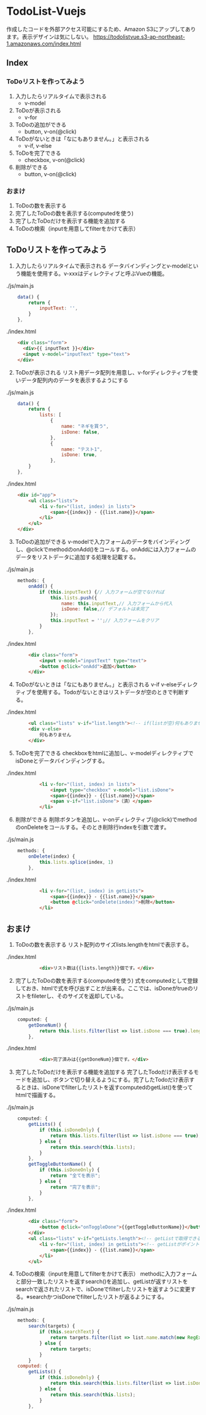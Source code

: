# TodoList-Vuejs
作成したコードを外部アクセス可能にするため、Amazon S3にアップしてあります。表示デザインは気にしない。
https://todolistvue.s3-ap-northeast-1.amazonaws.com/index.html

## Index
### ToDoリストを作ってみよう
1. 入力したらリアルタイムで表示される
    * v-model
2. ToDoが表示される
    * v-for
3. ToDoの追加ができる
    * button, v-on(@click)
4. ToDoがないときは「なにもありません。」と表示される
    * v-if, v-else
5. ToDoを完了できる
    * checkbox, v-on(@click)
6. 削除ができる
    * button, v-on(@click)

### おまけ
1. ToDoの数を表示する
2. 完了したToDoの数を表示する(computedを使う)
3. 完了したToDoだけを表示する機能を追加する
4. ToDoの検索（inputを用意してfilterをかけて表示）

## ToDoリストを作ってみよう
1. 入力したらリアルタイムで表示される
データバインディングとv-modelという機能を使用する。v-xxxはディレクティブと呼ぶVueの機能。

./js/main.js
```js
    data() {
        return {
            inputText: '',
        }
    },
```

./index.html
```html
    <div class="form">
      <div>{{ inputText }}</div>
      <input v-model="inputText" type="text">
    </div>
```

2. ToDoが表示される
リスト用データ配列を用意し、v-forディレクティブを使いデータ配列内のデータを表示するようにする

./js/main.js
```js
    data() {
        return {
            lists: [
                {
                    name: "ネギを買う",
                    isDone: false,
                },
                {
                    name: "テスト1",
                    isDone: true,
                },
        }
    },
```

./index.html
```html
    <div id="app">
        <ul class="lists">
            <li v-for="(list, index) in lists">
                <span>{{index}} - {{list.name}}</span>
            </li>
        </ul>
    </div>
```

3. ToDoの追加ができる
v-modelで入力フォームのデータをバインディングし、@clickでmethodのonAdd()をコールする。onAddには入力フォームのデータをリストデータに追加する処理を記載する。

./js/main.js
```js
    methods: {
        onAdd() {
            if (this.inputText) {// 入力フォームが空でなければ
                this.lists.push({
                    name: this.inputText,// 入力フォームから代入
                    isDone: false,// デフォルトは未完了
                });
                this.inputText = '';// 入力フォームをクリア
            }
        },
```

./index.html
```html
        <div class="form">
            <input v-model="inputText" type="text">
            <button @click="onAdd">追加</button>
        </div>
```

4. ToDoがないときは「なにもありません。」と表示される
v-if v-elseディレクティブを使用する。Todoがないときはリストデータが空のときで判断する。

./index.html
```html
        <ul class="lists" v-if="list.length"><!-- if(listが空)何もありません)-->
        <div v-else>
            何もありません
        </div>
```

5. ToDoを完了できる
checkboxをhtmlに追加し、v-modelディレクティブでisDoneとデータバインディングする。

./index.html
```html
            <li v-for="(list, index) in lists">
                <input type="checkbox" v-model="list.isDone">
                <span>{{index}} - {{list.name}}</span>
                <span v-if="list.isDone">（済）</span>
            </li>
```

6. 削除ができる
削除ボタンを追加し、v-onディレクティブ(@click)でmethodのonDeleteをコールする。そのとき削除行indexを引数で渡す。

./js/main.js
```js
    methods: {
        onDelete(index) {
            this.lists.splice(index, 1)
        },
```

./index.html
```html
            <li v-for="(list, index) in getLists">
                <span>{{index}} - {{list.name}}</span>
                <button @click="onDelete(index)">削除</button>
            </li>
```

## おまけ
1. ToDoの数を表示する
リスト配列のサイズlists.lengthをhtmlで表示する。

./index.html
```html
            <div>リスト数は{{lists.length}}個です。</div>
```

2. 完了したToDoの数を表示する(computedを使う)
式をcomputedとして登録しておき、htmlで式を呼び出すことが出来る。ここでは、isDoneがtrueのリストをfileterし、そのサイズを返却している。

./js/main.js
```js
    computed: {
        getDoneNum() {
            return this.lists.filter(list => list.isDone === true).length;
        },
```

./index.html
```html
            <div>完了済みは{{getDoneNum}}個です。</div>
```

3. 完了したToDoだけを表示する機能を追加する
完了したTodoだけ表示するモードを追加し、ボタンで切り替えるようにする。完了したTodoだけ表示するときは、isDoneでfilterしたリストを返すcomputedのgetList()を使ってhtmlで描画する。

./js/main.js
```js
    computed: {
        getLists() {
            if (this.isDoneOnly) {
                return this.lists.filter(list => list.isDone === true);
            } else {
                return this.search(this.lists);
            }
        },
        getToggleButtonName() {
            if (this.isDoneOnly) {
                return "全てを表示";
            } else {
                return "完了を表示";
            }
        },
```

./index.html
```html
        <div class="form">
            <button @click="onToggleDone">{{getToggleButtonName}}</button>
        </div>
        <ul class="lists" v-if="getLists.length"><!-- getListで取得できるデータでifするように変更 -->
            <li v-for="(list, index) in getLists"><!-- getListがポイント -->
                <span>{{index}} - {{list.name}}</span>
            </li>
        </ul>
```

4. ToDoの検索（inputを用意してfilterをかけて表示）
methodに入力フォームと部分一致したリストを返すsearch()を追加し、getListが返すリストをsearchで返されたリストで、isDoneでfilterしたリストを返すように変更する。※searchかつisDoneでfilterしたリストが返るようにする。

./js/main.js
```js
    methods: {
        search(targets) {
            if (this.searchText) {
                return targets.filter(list => list.name.match(new RegExp(this.searchText)));
            } else {
                return targets;
            }
        }
    computed: {
        getLists() {
            if (this.isDoneOnly) {
                return this.search(this.lists.filter(list => list.isDone === true));
            } else {
                return this.search(this.lists);
            }
        },
```
